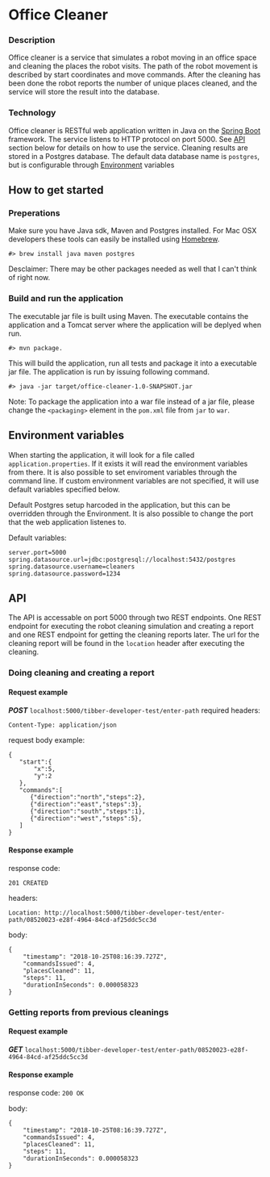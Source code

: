 # Office Cleaner
### Description
Office cleaner is a service that simulates a robot moving in an office space
and cleaning the places the robot visits. The path of the robot movement is
described by start coordinates and move commands. After the cleaning has been
done the robot reports the number of unique places cleaned, and the service
will store the result into the database. 

### Technology
Office cleaner is RESTful web application written in Java on the [Spring Boot](https://spring.io/projects/spring-boot) framework. 
The service listens to HTTP protocol on port 5000. See [API](#api) section below for details on how to use the service.
Cleaning results are stored in a Postgres database. The default data database name is ```postgres```, 
but is configurable through [Environment](#environment) variables

## How to get started
### Preperations
Make sure you have Java sdk, Maven and Postgres installed.
For Mac OSX developers these tools can easily be installed using [Homebrew](https://brew.sh/).
```
#> brew install java maven postgres
```
Desclaimer: There may be other packages needed as well that I can't think of right now.

### Build and run the application
The executable jar file is built using Maven. The executable contains the application and a 
Tomcat server where the application will be deplyed when run.
```
#> mvn package.
```
This will build the application, run all tests and package it into a executable jar file. 
The application is run by issuing following command.
```
#> java -jar target/office-cleaner-1.0-SNAPSHOT.jar
```
Note: To package the application into a war file instead of a jar file, please change the ```<packaging>``` element in the ```pom.xml``` file from ```jar``` to ```war```.

## <a name="environment"></a>Environment variables
When starting the application, it will look for a file called ```application.properties```. 
If it exists it will read the environment variables from there.
It is also possible to set enviroment variables through the command line.
If custom environment variables are not specified, it will use default variables specified below.

Default Postgres setup harcoded in the application, but this can be overridden through the Environment.
It is also possible to change the port that the web application listenes to.

Default variables:
```
server.port=5000
spring.datasource.url=jdbc:postgresql://localhost:5432/postgres
spring.datasource.username=cleaners
spring.datasource.password=1234
```

## <a name="api"></a>API
The API is accessable on port 5000 through two REST endpoints. One REST endpoint for executing the robot cleaning simulation and creating a report and one REST endpoint for getting the cleaning reports later. The url for the cleaning report will be found in the ```location``` header after executing the cleaning.

### Doing cleaning and creating a report
#### Request example
***POST*** ```localhost:5000/tibber-developer-test/enter-path```
required headers:
```
Content-Type: application/json
```

request body example:
```
{
   "start":{
       "x":5,
       "y":2
   },
   "commands":[
      {"direction":"north","steps":2},
      {"direction":"east","steps":3}, 
      {"direction":"south","steps":1}, 
      {"direction":"west","steps":5},
   ]
}
```

#### Response example
response code:
```
201 CREATED
```

headers:
```
Location: http://localhost:5000/tibber-developer-test/enter-path/08520023-e28f-4964-84cd-af25ddc5cc3d
```

body:
```
{
    "timestamp": "2018-10-25T08:16:39.727Z",
    "commandsIssued": 4,
    "placesCleaned": 11,
    "steps": 11,
    "durationInSeconds": 0.000058323
}
```

### Getting reports from previous cleanings
#### Request example
***GET*** ```localhost:5000/tibber-developer-test/enter-path/08520023-e28f-4964-84cd-af25ddc5cc3d```
#### Response example
response code:
```200 OK```

body:
```
{
    "timestamp": "2018-10-25T08:16:39.727Z",
    "commandsIssued": 4,
    "placesCleaned": 11,
    "steps": 11,
    "durationInSeconds": 0.000058323
}
```
